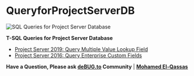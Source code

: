 # QueryforProjectServerDB
![SQL Queries for Project Server Database](https://user-images.githubusercontent.com/49816567/75915226-298d7400-5e67-11ea-843f-35c985ae161a.png)

**T-SQL Queries for Project Server Database**

- [Project Server 2019: Query Multiple Value Lookup Field]()
- [Project Server 2016: Query Enterprise Custom Fields](https://spgeeks.devoworx.com/project-server-2016-get-the-enterprise-custom-fields/)

**Have a Question, Please ask [deBUG.to](https://deBUG.to) Community** | **[Mohamed El-Qassas](https://devoworx.com)**
